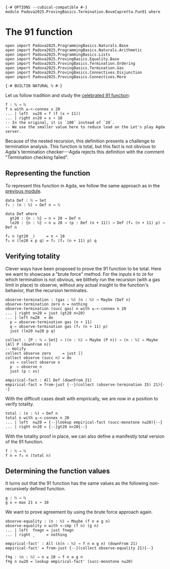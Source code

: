 ```
{-# OPTIONS --cubical-compatible #-}
module Padova2025.ProvingBasics.Termination.BoveCapretta.Fun91 where
```

# The 91 function

```
open import Padova2025.ProgrammingBasics.Naturals.Base
open import Padova2025.ProgrammingBasics.Naturals.Arithmetic
open import Padova2025.ProgrammingBasics.Lists
open import Padova2025.ProvingBasics.Equality.Base
open import Padova2025.ProvingBasics.Termination.Ordering
open import Padova2025.ProvingBasics.Termination.Gas
open import Padova2025.ProvingBasics.Connectives.Disjunction
open import Padova2025.ProvingBasics.Connectives.More
```

```
{-# BUILTIN NATURAL ℕ #-}
```

Let us follow tradition and study the
[celebrated 91 function](https://en.wikipedia.org/wiki/McCarthy_91_function):

```code
f : ℕ → ℕ
f x with ≤-<-connex x 20
... | left  x≤20 = f (f (x + 11))
... | right x>20 = x ∸ 10
-- In the original, it is `100` instead of `20`.
-- We use the smaller value here to reduce load on the Let's play Agda server.
```

Because of the nested recursion, this definition presents a challenge
to termination analysis. This function is total, but this fact is not
obvious to Agda's termination checker---Agda rejects this definition
with the comment "Termination checking failed".


## Representing the function

To represent this function in Agda, we follow the same approach as in
the [previous module](Padova2025.ProvingBasics.Termination.BoveCapretta.Intricate0.html).

```
data Def : ℕ → Set
f₀ : (n : ℕ) → Def n → ℕ

data Def where
  gt20 : {n : ℕ} → n > 20 → Def n
  le20 : {n : ℕ} → n ≤ 20 → (p : Def (n + 11)) → Def (f₀ (n + 11) p) → Def n

f₀ n (gt20 _)     = n ∸ 10
f₀ n (le20 x p q) = f₀ (f₀ (n + 11) p) q
```


## Verifying totality

Clever ways have been proposed to prove the 91 function to be total.
Here we want to showcase a "brute force" method. For the inputs `0`
to `20` for which termination is not obvious, we blithely run the
recursion (with a gas limit in place) to observe, without any actual
insight to the function's behavior, that the recursion terminates.

```
observe-termination : (gas : ℕ) (n : ℕ) → Maybe (Def n)
observe-termination zero n = nothing
observe-termination (succ gas) n with ≤-<-connex n 20
... | right n>20 = just (gt20 n>20)
... | left n≤20  = do
  p ← observe-termination gas (n + 11)
  q ← observe-termination gas (f₀ (n + 11) p)
  just (le20 n≤20 p q)
```

```
collect : {P : ℕ → Set} → ((n : ℕ) → Maybe (P n)) → (n : ℕ) → Maybe (All P (downFrom n))
-- Holify
collect observe zero     = just []
collect observe (succ n) = do
  xs ← collect observe n
  p  ← observe n
  just (p ∷ xs)
```

```
empirical-fact : All Def (downFrom 21)
empirical-fact = from-just {--}(collect (observe-termination 15) 21){--}
```

With the difficult cases dealt with empirically, we are now in a
position to verify totality.

```
total : (n : ℕ) → Def n
total n with ≤-<-connex n 20
... | left  n≤20 = {--}lookup empirical-fact (succ-monotone n≤20){--}
... | right n>20 = {--}gt20 n>20{--}
```

With the totality proof in place, we can also define a manifestly
total version of the 91 function.

```
f : ℕ → ℕ
f n = f₀ n (total n)
```


## Determining the function values

It turns out that the 91 function has the same values as the following
non-recursively defined function.

```
g : ℕ → ℕ
g x = max 21 x ∸ 10
```

We want to prove agreement by using the brute force approach again.

```
observe-equality : (n : ℕ) → Maybe (f n ≡ g n)
observe-equality n with <-cmp (f n) (g n)
... | left  fn≡gn = just fn≡gn
... | right _     = nothing
```

```
empirical-fact' : All (λ(n : ℕ) → f n ≡ g n) (downFrom 21)
empirical-fact' = from-just {--}(collect observe-equality 21){--}
```

```
f≗g : (n : ℕ) → n ≤ 20 → f n ≡ g n
f≗g n n≤20 = lookup empirical-fact' (succ-monotone n≤20)
```
